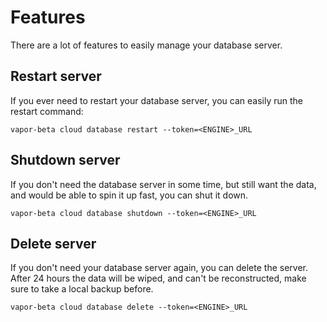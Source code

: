 # Features

There are a lot of features to easily manage your database server.

## Restart server

If you ever need to restart your database server, you can easily run the restart command:

```
vapor-beta cloud database restart --token=<ENGINE>_URL
```

## Shutdown server

If you don't need the database server in some time, but still want the data, and would be able to spin it up fast, you can shut it down.

```
vapor-beta cloud database shutdown --token=<ENGINE>_URL
```

## Delete server

If you don't need your database server again, you can delete the server. After 24 hours the data will be wiped, and can't be reconstructed, make sure to take a local backup before.

```
vapor-beta cloud database delete --token=<ENGINE>_URL
```
